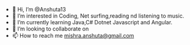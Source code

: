 - 👋 Hi, I’m @Anshuta13
- 👀 I’m interested in Coding, Net surfing,reading nd listening to music.
- 🌱 I’m currently learning Java,C# Dotnet Javascript and Angular.
- 💞️ I’m looking to collaborate on 
- 📫 How to reach me mishra.anshuta@gmail.com

<!---
Anshuta13/Anshuta13 is a ✨ special ✨ repository because its `README.md` (this file) appears on your GitHub profile.
You can click the Preview link to take a look at your changes.
--->
